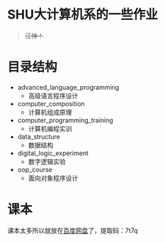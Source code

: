 # SHU大计算机系的一些作业

> ~~汪神！~~ 

# 目录结构

- advanced_language_programming
  - 高级语言程序设计
- computer_composition
  - 计算机组成原理
- computer_programming_training
  - 计算机编程实训
- data_structure
  - 数据结构
- digital_logic_experiment
  - 数字逻辑实验
- oop_course
  - 面向对象程序设计

# 课本

课本太多所以就放在[百度网盘](https://pan.baidu.com/s/18Yjki1YKnsPp9Yod8MBqww?pwd=7t7q)了，提取码：7t7q

